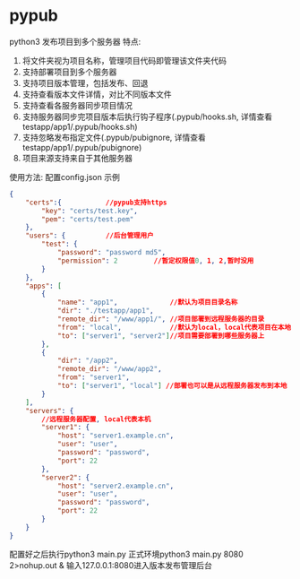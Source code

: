 # pypub
python3 发布项目到多个服务器
特点:
1. 将文件夹视为项目名称，管理项目代码即管理该文件夹代码
2. 支持部署项目到多个服务器
3. 支持项目版本管理，包括发布、回退
4. 支持查看版本文件详情，对比不同版本文件
5. 支持查看各服务器同步项目情况
6. 支持服务器同步完项目版本后执行钩子程序(.pypub/hooks.sh, 详情查看testapp/app1/.pypub/hooks.sh)
7. 支持忽略发布指定文件(.pypub/pubignore, 详情查看testapp/app1/.pypub/pubignore)
8. 项目来源支持来自于其他服务器

使用方法:
配置config.json
示例
```json
{
	"certs":{			//pypub支持https
		"key": "certs/test.key",
		"pem": "certs/test.pem"
	},
	"users": {			//后台管理用户
		"test": {
			"password": "password md5",
			"permission": 2			//暂定权限值0, 1, 2,暂时没用
		}
	},
	"apps": [
		{
			"name": "app1",				//默认为项目目录名称
			"dir": "./testapp/app1",
			"remote_dir": "/www/app1/", //项目部署到远程服务器的目录
			"from": "local",			//默认为local，local代表项目在本地，也可以配置为其他服务器
			"to": ["server1", "server2"]//项目需要部署到哪些服务器上
		},
		{
			"dir": "/app2",
			"remote_dir": "/www/app2",
			"from": "server1",
			"to": ["server1", "local"] //部署也可以是从远程服务器发布到本地
		}
	],
	"servers": {
		//远程服务器配置, local代表本机
		"server1": {
			"host": "server1.example.cn",
			"user": "user",
			"password": "password",
			"port": 22
		},
		"server2": {
			"host": "server2.example.cn",
			"user": "user",
			"password": "password",
			"port": 22
		}
	}
}
```
配置好之后执行python3 main.py
正式环境python3 main.py 8080 2>nohup.out &
输入127.0.0.1:8080进入版本发布管理后台

